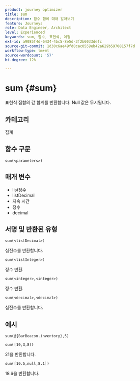 ```yaml
---
product: journey optimizer
title: sum
description: 함수 합에 대해 알아보기
feature: Journeys
role: Data Engineer, Architect
level: Experienced
keywords: sum, 함수, 표현식, 여정
exl-id: a9085f4d-6434-4bc5-8e5d-3f2b6033defc
source-git-commit: 1d30c6ae49fd0cac0559eb42a629b59708157f7d
workflow-type: tm+mt
source-wordcount: '57'
ht-degree: 12%

---
```


# sum {#sum}

표현식 집합의 값 합계를 반환합니다. Null 값은 무시됩니다.

## 카테고리

집계

## 함수 구문

`sum(<parameters>)`

## 매개 변수

* list정수
* listDecimal
* 지속 시간
* 정수
* decimal

## 서명 및 반환된 유형

`sum(<listDecimal>)`

십진수를 반환합니다.

`sum(<listInteger>)`

정수 반환.

`sum(<integer>,<integer>)`

정수 반환.

`sum(<decimal>,<decimal>)`

십진수를 반환합니다.

## 예시

`sum(@{BarBeacon.inventory},5)`

`sum([10,3,8])`

21을 반환합니다.

`sum([10.5,null,8.1])`

18.6을 반환합니다.
